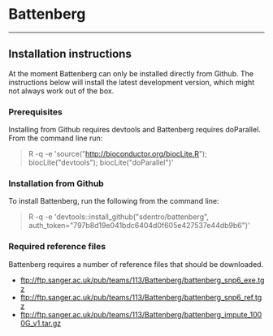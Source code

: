 # Battenberg
-----

## Installation instructions

At the moment Battenberg can only be installed directly from Github. The instructions below will install the latest development version, which might not always work out of the box.

### Prerequisites

Installing from Github requires devtools and Battenberg requires doParallel. From the command line run:

  > R -q -e 'source("http://bioconductor.org/biocLite.R"); biocLite("devtools"); biocLite("doParallel")'

### Installation from Github

To install Battenberg, run the following from the command line:

  > R -q -e 'devtools::install_github("sdentro/battenberg", auth_token="797b8d19e041bdc6404d0f605e427537e44db9b6")'

### Required reference files

Battenberg requires a number of reference files that should be downloaded.

  * ftp://ftp.sanger.ac.uk/pub/teams/113/Battenberg/battenberg_snp6_exe.tgz
  * ftp://ftp.sanger.ac.uk/pub/teams/113/Battenberg/battenberg_snp6_ref.tgz
  * ftp://ftp.sanger.ac.uk/pub/teams/113/Battenberg/battenberg_impute_1000G_v1.tar.gz